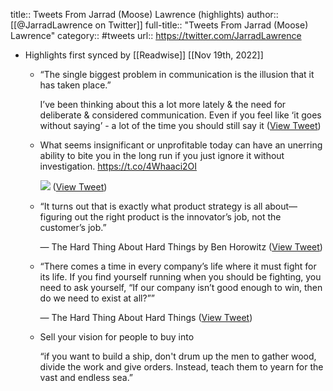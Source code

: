 title:: Tweets From Jarrad (Moose) Lawrence (highlights)
author:: [[@JarradLawrence on Twitter]]
full-title:: "Tweets From Jarrad (Moose) Lawrence"
category:: #tweets
url:: https://twitter.com/JarradLawrence

- Highlights first synced by [[Readwise]] [[Nov 19th, 2022]]
	- “The single biggest problem in communication is the illusion that it has taken place.”
	  
	  I’ve been thinking about this a lot more lately & the need for deliberate & considered communication. Even if you feel like ‘it goes without saying’ - a lot of the time you should still say it ([View Tweet](https://twitter.com/JarradLawrence/status/1457646489438617602))
	- What seems insignificant or unprofitable today can have an unerring ability to bite you in the long run if you just ignore it without investigation.  https://t.co/4Whaaci2OI 
	  
	  ![](https://pbs.twimg.com/media/FXM1bY4agAAiwbk.jpg) ([View Tweet](https://twitter.com/JarradLawrence/status/1545637848321527808))
	- “It turns out that is exactly what product strategy is all about—figuring out the right product is the innovator’s job, not the customer’s job.”
	  
	  — The Hard Thing About Hard Things by Ben Horowitz ([View Tweet](https://twitter.com/JarradLawrence/status/1580030383860908033))
	- “There comes a time in every company’s life where it must fight for its life. If you find yourself running when you should be fighting, you need to ask yourself, “If our company isn’t good enough to win, then do we need to exist at all?””
	  
	  — The Hard Thing About Hard Things ([View Tweet](https://twitter.com/JarradLawrence/status/1581480175250071552))
	- Sell your vision for people to buy into
	  
	  “if you want to build a ship, don't drum up the men to gather wood, divide the work and give orders. Instead, teach them to yearn for the vast and endless sea.”